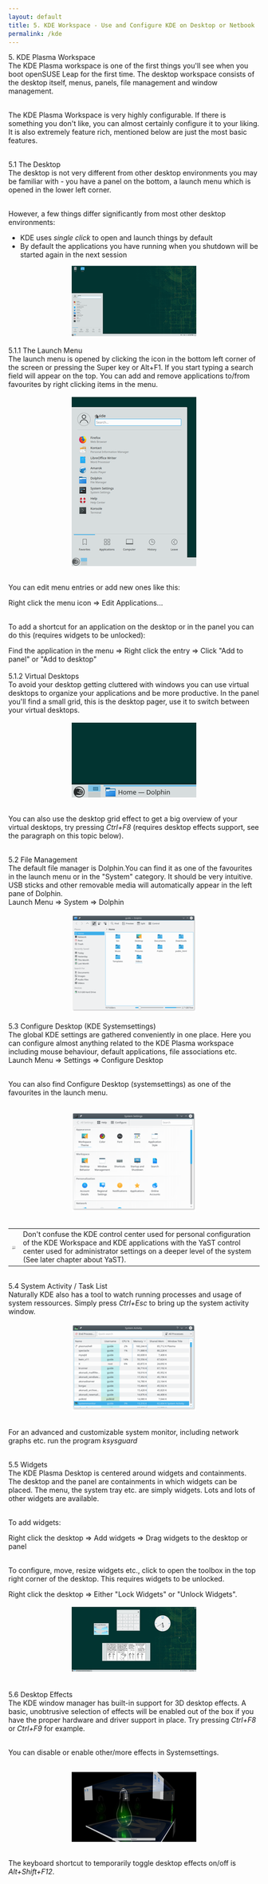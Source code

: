 ```yaml
---
layout: default
title: 5. KDE Workspace - Use and Configure KDE on Desktop or Netbook
permalink: /kde
---
```


<div class="heading1">5. KDE Plasma Workspace</div>
The KDE Plasma workspace is one of the first things you'll see when you boot openSUSE Leap for the first time. The desktop workspace consists of the desktop itself, menus, panels, file management and window management.<br /><br />

The KDE Plasma Workspace is very highly configurable. If there is something you don't like, you can almost certainly configure it to your liking. It is also extremely feature rich, mentioned below are just the most basic features.<br /><br />

<div class="heading2">5.1 The Desktop</div>
The desktop is not very different from other desktop environments you may be familiar with - you have a panel on the bottom, a launch menu which is opened in the lower left corner.<br /><br />

However, a few things differ significantly from most other desktop environments:
<ul>
<li>KDE uses <i>single click</i> to open and launch things by default</li>
<!--<li>The content of the <i>~/Desktop/</i> folder is not scattered all over the desktop itself, but is instead organized inside a widget called Folder View</li>-->
<li>By default the applications you have running when you shutdown will be started again in the next session</li>
</ul>

<center><a href="images/screenshots/desktop.png" rel="thumbnail"><img src="images/screenshots/desktopb.png" alt="desktop" class="pic" /></a></center><br />



<div class="heading3">5.1.1 The Launch Menu</div>
The launch menu is opened by clicking the icon in the bottom left corner of the screen or pressing the Super key or Alt+F1. If you start typing a search field will appear on the top. You can add and remove applications to/from favourites by right clicking items in the menu.<br /><br />

<center><a href="images/screenshots/launchmenu.png" rel="thumbnail"><img src="images/screenshots/launchmenub.png" alt="launchmenuç" class="pic" /></a></center><br />

You can edit menu entries or add new ones like this:
<div class="path">Right click the menu icon =&gt; Edit Applications...</div><br />

To add a shortcut for an application on the desktop or in the panel you can do this (requires widgets to be unlocked):
<div class="path">Find the application in the menu => Right click the entry => Click "Add to panel" or "Add to desktop"</div><br />


<div class="heading3">5.1.2 Virtual Desktops</div>
To avoid your desktop getting cluttered with windows you can use virtual desktops to organize your applications and be more productive. In the panel you'll find a small grid, this is the desktop pager, use it to switch between your virtual desktops.<br /><br />

<center><img src="images/screenshots/pager.png" alt="pager" class="pic" /></center><br />

You can also use the desktop grid effect to get a big overview of your virtual desktops, try pressing <i>Ctrl+F8</i> (requires desktop effects support, see the paragraph on this topic below).<br /><br />



<div class="heading2">5.2 File Management</div>
The default file manager is Dolphin.You can find it as one of the favourites in the launch menu or in the "System" category. It should be very intuitive. USB sticks and other removable media will automatically appear in the left pane of Dolphin.<br />
<div class="path">Launch Menu => System => Dolphin</div><br />


<center><a href="images/screenshots/dolphin.png" rel="thumbnail"><img src="images/screenshots/dolphinb.png" alt="dolphin" class="pic" /></a></center><br />



<div class="heading2">5.3 Configure Desktop (KDE Systemsettings)</div>
The global KDE settings are gathered conveniently in one place. Here you can configure almost anything related to the KDE Plasma workspace including mouse behaviour, default applications, file associations etc.
<div class="path">Launch Menu => Settings => Configure Desktop</div><br />

You can also find Configure Desktop (systemsettings) as one of the favourites in the launch menu.<br /><br />

<center><a href="images/screenshots/systemsettings.png" rel="thumbnail"><img src="images/screenshots/systemsettingsb.png" alt="systemsettings" class="pic" /></a></center><br />

<div class="tip">
<table>
<tbody>
<tr>
<td><img src="images/pics/tip.png" alt="tip" /></td>
<td>Don't confuse the KDE control center used for personal configuration of the KDE Workspace and KDE applications with the YaST control center used for administrator settings on a deeper level of the system (See later chapter about YaST).</td>
</tr>
</tbody>
</table>
</div><br />



<div class="heading2">5.4 System Activity / Task List</div>
Naturally KDE also has a tool to watch running processes and usage of system ressources. Simply press <i>Ctrl+Esc</i> to bring up the system activity window.<br /><br />

<center><a href="images/screenshots/systemactivity.png" rel="thumbnail"><img src="images/screenshots/systemactivityb.png" alt="systemactivity" class="pic" /></a></center><br />

For an advanced and customizable system monitor, including network graphs etc. run the program <i>ksysguard</i><br /><br />



<div class="heading2">5.5 Widgets</div>
The KDE Plasma Desktop is centered around widgets and containments. The desktop and the panel are containments in which widgets can be placed. The menu, the system tray etc. are simply widgets. Lots and lots of other widgets are available.<br /><br />

To add widgets:
<div class="path">Right click the desktop => Add widgets => Drag widgets to the desktop or panel</div><br />

To configure, move, resize widgets etc., click to open the toolbox in the top right corner of the desktop. This requires widgets to be unlocked.
<div class="path">Right click the desktop => Either "Lock Widgets" or "Unlock Widgets".</div><br />

<center><a href="images/screenshots/widgets.png" rel="thumbnail"><img src="images/screenshots/widgetsb.png" alt="widgets" class="pic" /></a></center><br /><br />


<div class="heading2">5.6 Desktop Effects</div>
The KDE window manager has built-in support for 3D desktop effects. A basic, unobtrusive selection of effects will be enabled out of the box if you have the proper hardware and driver support in place. Try pressing <i>Ctrl+F8</i> or <i>Ctrl+F9</i> for example.<br /><br />

You can disable or enable other/more effects in Systemsettings.<br /><br />

<center><a href="images/screenshots/effects.png" rel="thumbnail"><img src="images/screenshots/effectsb.png" alt="effects" class="pic" /></a></center><br />

The keyboard shortcut to temporarily toggle desktop effects on/off is <i>Alt+Shift+F12</i>.<br /><br />
